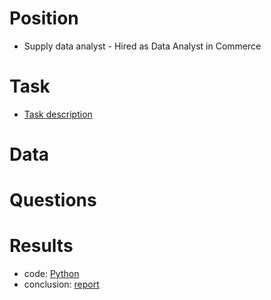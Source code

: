 # Position
- Supply data analyst - Hired as Data Analyst in Commerce 

# Task
- [Task description](https://github.com/yurywallet/test_assignments/blob/main/bolt/Bolt%20-%20Supply%20Data%20-%20Analyst%20Test%20Task.pdf)

# Data


# Questions


# Results

- code: [Python]()
- conclusion: [report]()
